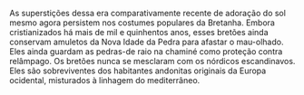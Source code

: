 ﻿As superstições dessa era comparativamente recente de adoração do sol mesmo agora persistem nos costumes populares da Bretanha. Embora cristianizados há mais de mil e quinhentos anos, esses bretões ainda conservam amuletos da Nova Idade da Pedra para afastar o mau-olhado. Eles ainda guardam as pedras-de raio na chaminé como proteção contra relâmpago. Os bretões nunca se mesclaram com os nórdicos escandinavos. Eles são sobreviventes dos habitantes andonitas originais da Europa ocidental, misturados à linhagem do mediterrâneo.